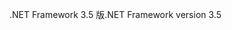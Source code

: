 <span data-ttu-id="dac3f-101">.NET Framework 3.5 版</span><span class="sxs-lookup"><span data-stu-id="dac3f-101">.NET Framework version 3.5</span></span>